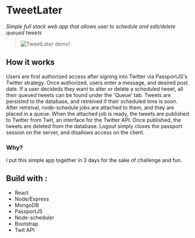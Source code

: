 # TweetLater

*Simple full stack web app that allows user to schedule and edit/delete queued tweets*

> ![TweetLater demo!](https://i.imgur.com/hNWN6LF.gif)

## How it works

Users are first authorized access after signing into Twitter via PassportJS's Twitter strategy. Once authorized, users enter a message, and desired post date. If a user decideds they want to alter or delete a scheduled tweet, all their queued tweets can be found under the 'Queue' tab. Tweets are persisted to the database, and retreived if their scheduled time is soon. After retreival, node-schedule jobs are attached to them, and they are placed in a queue. When the attached job is ready, the tweets are published to Twitter from Twit, an interface for the Twitter API. Once published, the tweets are deleted from the database. Logout simply closes the passport session on the server, and disallows access on the client.

### Why? 

I put this simple app together in 3 days for the sake of challenge and fun. 

## Build with :

- React
- Node/Express
- MongoDB
- PassportJS
- Node-scheduler
- Bootstrap
- Twit API
